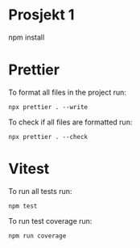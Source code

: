 # Prosjekt 1

npm install

# Prettier

To format all files in the project run:

```
npx prettier . --write
```

To check if all files are formatted run:

```
npx prettier . --check
```

# Vitest

To run all tests run:

```
npm test
```

To run test coverage run:

```
npm run coverage
```
